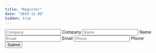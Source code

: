 ```yaml
---
title: "Register"
date: "2019-11-08"
hidden: true
---
```

<!--more-->
<form action="https://app.99inbound.com/api/e/9MQUQZ4R" method="POST">
  <input type="text" name="company" placeholder="Company">
	<label for="company">Company</label>
  <input type="text" name="name" placeholder="Name">
	<label for="name">Name</label>
  <input type="email" name="email" placeholder="Email">
	<label for="email">Email</label>
  <input type="phone" name="phone" placeholder="Phone">
	<label for="phone">Phone</label>
	<input type="hidden" value="registration request">
  <input type="submit" value="Submit">
	<div style="position: absolute; left: -5000px;">
		<input type="checkbox" name="letterman_ultraviolet_spotted_chandelier" value="1" tabindex="-1" autocomplete="no">
	</div>
</form>
